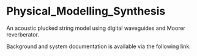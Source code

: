 # Physical_Modelling_Synthesis
An acoustic plucked string model using digital waveguides and Moorer reverberator.

Background and system documentation is available via the following link: 
